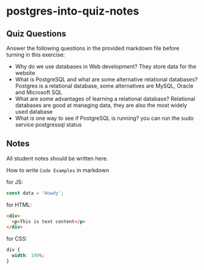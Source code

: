 # postgres-into-quiz-notes

## Quiz Questions

Answer the following questions in the provided markdown file before turning in this exercise:

- Why do we use databases in Web development?
  They store data for the website
- What is PostgreSQL and what are some alternative relational databases?
  Postgres is a relational database, some alternatives are MySQL, Oracle and Microsoft SQL
- What are some advantages of learning a relational database?
  Relational databases are good at managing data, they are also the most widely used database
- What is one way to see if PostgreSQL is running?
  you can run the sudo service postgressql status

## Notes

All student notes should be written here.

How to write `Code Examples` in markdown

for JS:

```javascript
const data = 'Howdy';
```

for HTML:

```html
<div>
  <p>This is text content</p>
</div>
```

for CSS:

```css
div {
  width: 100%;
}
```
